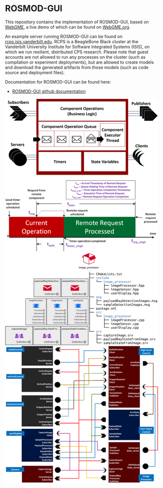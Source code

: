 # ROSMOD-GUI

This repository contains the implementation of ROSMOD-GUI, based on
[WebGME](http://github.com/webgme/webgme), a live demo of which can be
found on [WebGME.org](http://webgme.org).

An example server running ROSMOD-GUI can be found on
[rcps.isis.vanderbilt.edu](http://rcps.isis.vanderbilt.edu).  RCPS is
a BeagleBone Black cluster at the Vanderbilt University Institute for
Software Integrated Systems (ISIS), on which we run resilient,
distributed CPS research.  Please note that guest accounts are not
allowed to run any processes on the cluster (such as compilation or
experiment deployments), but are allowed to create models and
download the generated artifacts from those models (such as code
source and deployment files).

Documentation for ROSMOD-GUI can be found here:
 * [ROSMOD-GUI github documentation](http://rosmod.github.io/webgme-rosmod/docs)

![Component](./src/figures/ROSMOD_Component.png)
![Execution Semantics](./src/figures/cop_execution_semantics.png)
![Code Generation](./src/figures/Code_Generation.png)
![AGSE](./src/figures/AGSE-Deployment.png)
